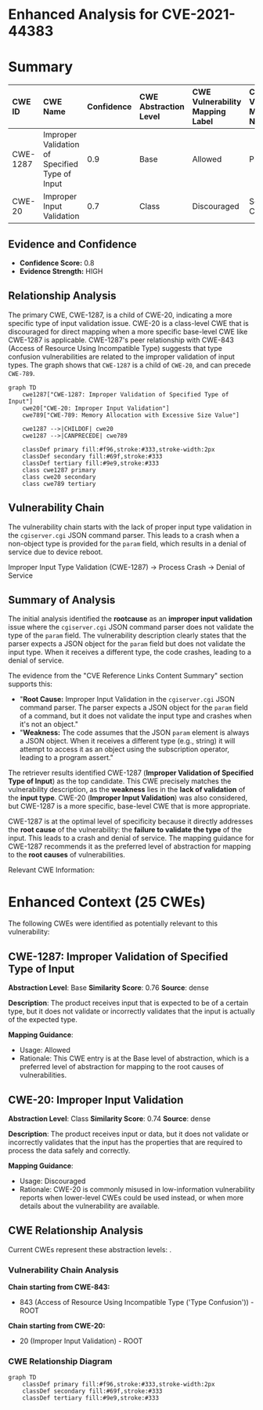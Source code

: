 # Enhanced Analysis for CVE-2021-44383

# Summary
| CWE ID    | CWE Name                                                                              | Confidence | CWE Abstraction Level | CWE Vulnerability Mapping Label | CWE-Vulnerability Mapping Notes |
| :-------- | :------------------------------------------------------------------------------------ | :--------- | :-------------------- | :------------------------------ | :------------------------------ |
| CWE-1287 | Improper Validation of Specified Type of Input                 | 0.9      | Base                  | Allowed                      | Primary CWE                      |
| CWE-20     | Improper Input Validation                                                                | 0.7       | Class                  | Discouraged                      | Secondary Candidate               |

## Evidence and Confidence

*   **Confidence Score:** 0.8
*   **Evidence Strength:** HIGH

## Relationship Analysis
The primary CWE, CWE-1287, is a child of CWE-20, indicating a more specific type of input validation issue. CWE-20 is a class-level CWE that is discouraged for direct mapping when a more specific base-level CWE like CWE-1287 is applicable. CWE-1287's peer relationship with CWE-843 (Access of Resource Using Incompatible Type) suggests that type confusion vulnerabilities are related to the improper validation of input types. The graph shows that `CWE-1287` is a child of `CWE-20`, and can precede `CWE-789`.

```mermaid
graph TD
    cwe1287["CWE-1287: Improper Validation of Specified Type of Input"]
    cwe20["CWE-20: Improper Input Validation"]
    cwe789["CWE-789: Memory Allocation with Excessive Size Value"]
    
    cwe1287 -->|CHILDOF| cwe20
    cwe1287 -->|CANPRECEDE| cwe789

    classDef primary fill:#f96,stroke:#333,stroke-width:2px
    classDef secondary fill:#69f,stroke:#333
    classDef tertiary fill:#9e9,stroke:#333
    class cwe1287 primary
    class cwe20 secondary
    class cwe789 tertiary
```

## Vulnerability Chain
The vulnerability chain starts with the lack of proper input type validation in the `cgiserver.cgi` JSON command parser. This leads to a crash when a non-object type is provided for the `param` field, which results in a denial of service due to device reboot.

Improper Input Type Validation (CWE-1287) -> Process Crash -> Denial of Service

## Summary of Analysis
The initial analysis identified the **rootcause** as an **improper input validation** issue where the `cgiserver.cgi` JSON command parser does not validate the type of the `param` field. The vulnerability description clearly states that the parser expects a JSON object for the `param` field but does not validate the input type. When it receives a different type, the code crashes, leading to a denial of service.

The evidence from the "CVE Reference Links Content Summary" section supports this:

*   "**Root Cause:** Improper Input Validation in the `cgiserver.cgi` JSON command parser. The parser expects a JSON object for the `param` field of a command, but it does not validate the input type and crashes when it's not an object."
*   "**Weakness:** The code assumes that the JSON `param` element is always a JSON object. When it receives a different type (e.g., string) it will attempt to access it as an object using the subscription operator, leading to a program assert."

The retriever results identified CWE-1287 (**Improper Validation of Specified Type of Input**) as the top candidate. This CWE precisely matches the vulnerability description, as the **weakness** lies in the **lack of validation** of the **input type**. CWE-20 (**Improper Input Validation**) was also considered, but CWE-1287 is a more specific, base-level CWE that is more appropriate.

CWE-1287 is at the optimal level of specificity because it directly addresses the **root cause** of the vulnerability: the **failure to validate the type** of the input. This leads to a crash and denial of service. The mapping guidance for CWE-1287 recommends it as the preferred level of abstraction for mapping to the **root causes** of vulnerabilities.

Relevant CWE Information:

# Enhanced Context (25 CWEs)
The following CWEs were identified as potentially relevant to this vulnerability:

## CWE-1287: Improper Validation of Specified Type of Input
**Abstraction Level**: Base
**Similarity Score**: 0.76
**Source**: dense

**Description**:
The product receives input that is expected to be of a certain type, but it does not validate or incorrectly validates that the input is actually of the expected type.

**Mapping Guidance**:
- Usage: Allowed
- Rationale: This CWE entry is at the Base level of abstraction, which is a preferred level of abstraction for mapping to the root causes of vulnerabilities.

## CWE-20: Improper Input Validation
**Abstraction Level**: Class
**Similarity Score**: 0.74
**Source**: dense

**Description**:
The product receives input or data, but it does
        not validate or incorrectly validates that the input has the
        properties that are required to process the data safely and
        correctly.

**Mapping Guidance**:
- Usage: Discouraged
- Rationale: CWE-20 is commonly misused in low-information vulnerability reports when lower-level CWEs could be used instead, or when more details about the vulnerability are available.


## CWE Relationship Analysis

Current CWEs represent these abstraction levels: .


### Vulnerability Chain Analysis

**Chain starting from CWE-843:**
- 843 (Access of Resource Using Incompatible Type ('Type Confusion')) - ROOT


**Chain starting from CWE-20:**
- 20 (Improper Input Validation) - ROOT



### CWE Relationship Diagram

```mermaid
graph TD
    classDef primary fill:#f96,stroke:#333,stroke-width:2px
    classDef secondary fill:#69f,stroke:#333
    classDef tertiary fill:#9e9,stroke:#333
```